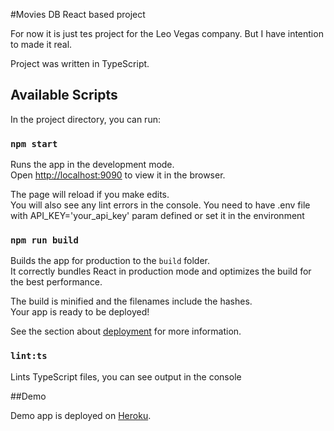 #Movies DB React based project

For now it is just tes project for the Leo Vegas company. But I have intention to made it real.

Project was written in TypeScript.


## Available Scripts

In the project directory, you can run:

### `npm start`

Runs the app in the development mode.<br />
Open [http://localhost:9090](http://localhost:9090) to view it in the browser.

The page will reload if you make edits.<br />
You will also see any lint errors in the console.
You need to have .env file with API_KEY='your_api_key' param defined or set it in the environment


### `npm run build`

Builds the app for production to the `build` folder.<br />
It correctly bundles React in production mode and optimizes the build for the best performance.

The build is minified and the filenames include the hashes.<br />
Your app is ready to be deployed!

See the section about [deployment](https://facebook.github.io/create-react-app/docs/deployment) for more information.

### `lint:ts`

Lints TypeScript files, you can see output in the console

##Demo

Demo app is deployed on [Heroku](https://leo-vegas-test-app.herokuapp.com/).
